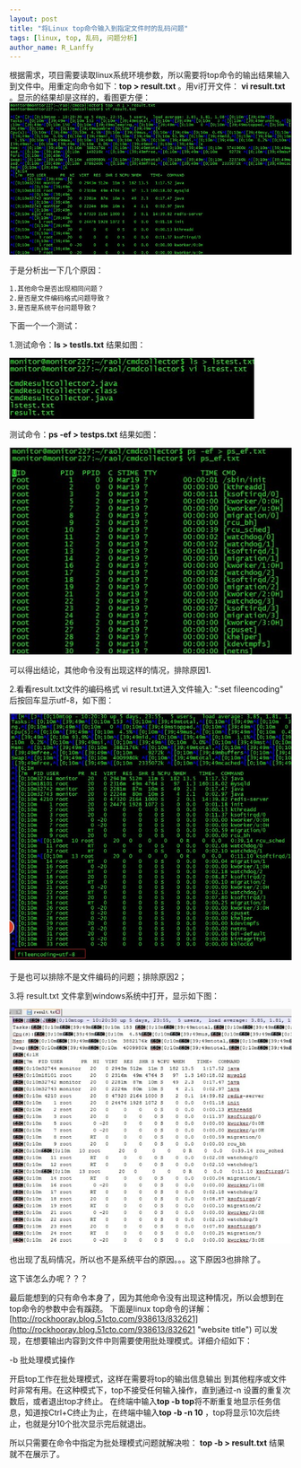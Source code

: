 ```yaml
---
layout: post
title: "将Linux top命令输入到指定文件时的乱码问题"
tags: [linux, top, 乱码, 问题分析]
author_name: R_Lanffy
---
```


根据需求，项目需要读取linux系统环境参数，所以需要将top命令的输出结果输入到文件中。用重定向命令如下：**top > result.txt** 。用vi打开文件： **vi result.txt** 。显示的结果却是这样的，看图更方便：
![wrong1.jpg](/images/posts/2014-3-25/wrong1.jpg)

于是分析出一下几个原因：

	1.其他命令是否出现相同问题？
	2.是否是文件编码格式问题导致？
	3.是否是系统平台问题导致？
	
下面一个一个测试：

1.测试命令：**ls > testls.txt**
结果如图：

![lstest.jpg](/images/posts/2014-3-25/lstest.jpg)

测试命令：**ps -ef > testps.txt**
结果如图：

![ps_ef.jpg](/images/posts/2014-3-25/ps_ef.jpg)	

可以得出结论，其他命令没有出现这样的情况，排除原因1.

2.看看result.txt文件的编码格式
vi result.txt进入文件输入: ":set fileencoding" 后按回车显示utf-8，如下图：

![resultCoding.jpg](/images/posts/2014-3-25/resultCoding.jpg)

于是也可以排除不是文件编码的问题；排除原因2；

3.将 result.txt 文件拿到windows系统中打开，显示如下图：

![result_win.jpg](/images/posts/2014-3-25/result_win.jpg)

也出现了乱码情况，所以也不是系统平台的原因。。。这下原因3也排除了。

这下该怎么办呢？？？

最后能想到的只有命令本身了，因为其他命令没有出现这种情况，所以会想到在top命令的参数中会有蹊跷。
下面是linux top命令的详解：[http://rockhooray.blog.51cto.com/938613/832621](http://rockhooray.blog.51cto.com/938613/832621 "website title")
可以发现，在想要输出内容到文件中则需要使用批处理模式。详细介绍如下：

-b 批处理模式操作

开启top工作在批处理模式，这样在需要将top的输出信息输出 到其他程序或文件时非常有用。在这种模式下，top不接受任何输入操作，直到通过-n 设置的重复次数后，或者退出top才终止。
在终端中输入**top -b top**将不断重复地显示任务信息，知道按Ctrl+C终止为止，在终端中输入**top -b -n 10** ，top将显示10次后终止，也就是分10个批次显示完后就退出。

所以只需要在命令中指定为批处理模式问题就解决啦： **top -b > result.txt** 结果就不在展示了。